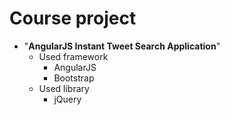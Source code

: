 # Сourse project

- "**AngularJS Instant Tweet Search Application**"
   - Used framework
      - AngularJS
      - Bootstrap 
   - Used library
      - jQuery 
